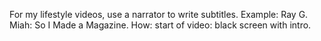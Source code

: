 For my lifestyle videos, use a narrator to write subtitles.
	Example: Ray G. Miah: So I Made a Magazine. 
	How: start of video: black screen with intro.